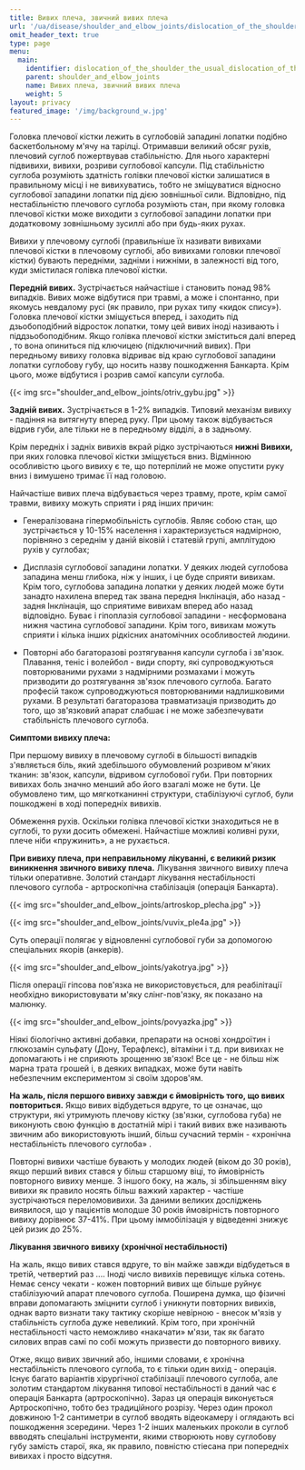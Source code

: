```yaml
---
title: Вивих плеча, звичний вивих плеча
url: '/ua/disease/shoulder_and_elbow_joints/dislocation_of_the_shoulder_the_usual_dislocation_of_the_shoulder'
omit_header_text: true
type: page
menu:
  main:
    identifier: dislocation_of_the_shoulder_the_usual_dislocation_of_the_shoulder
    parent: shoulder_and_elbow_joints
    name: Вивих плеча, звичний вивих плеча
    weight: 5
layout: privacy
featured_image: '/img/background_w.jpg'
---
```


Головка плечової кістки лежить в суглобовій западині лопатки подібно баскетбольному м'ячу на тарілці. Отримавши великий
обсяг рухів, плечовий суглоб пожертвував стабільністю. Для нього характерні підвивихи, вивихи, розриви суглобової
капсули. Під стабільністю суглоба розуміють здатність голівки плечової кістки залишатися в правильному місці і не
вивихуватись, тобто не зміщуватися відносно суглобової западини лопатки під дією зовнішньої сили. Відповідно, під
нестабільністю плечового суглоба розуміють стан, при якому головка плечової кістки може виходити з суглобової западини
лопатки при додатковому зовнішньому зусиллі або при будь-яких рухах.

Вивихи у плечовому суглобі (правильніше їх називати вивихами плечової кістки в плечовому суглобі, або вивихами головки
плечової кістки) бувають передніми, задніми і нижніми, в залежності від того, куди змістилася голівка плечової кістки.

**Передній вивих.** Зустрічається найчастіше і становить понад 98% випадків. Вивих може відбутися при травмі, а може і
спонтанно, при якомусь невдалому русі (як правило, при рухах типу «кидок спису»). Головка плечової кістки зміщується
вперед, і заходить під дзьобоподібний відросток лопатки, тому цей вивих іноді називають і піддзьобоподібним. Якщо
голівка плечової кістки зміститься далі вперед , то вона опиниться під ключицею (підключичний вивих). При передньому
вивиху головка відриває від краю суглобової западини лопатки суглобову губу, що носить назву пошкодження Банкарта. Крім
цього, може відбутися і розрив самої капсули суглоба.

{{< img src="shoulder_and_elbow_joints/otriv_gybu.jpg" >}}

**Задній вивих.** Зустрічається в 1-2% випадків. Типовий механізм вивиху - падіння на витягнуту вперед руку. При цьому
також відбувається відрив губи, але тільки не в передньому відділі, а в задньому.

Крім передніх і задніх вивихів вкрай рідко зустрічаються **нижні Вивихи,** при яких головка плечової кістки зміщується
вниз. Відмінною особливістю цього вивиху є те, що потерпілий не може опустити руку вниз і вимушено тримає її над
головою.

Найчастіше вивих плеча відбувається через травму, проте, крім самої травми, вивиху можуть сприяти і ряд інших причин:

- Генералізована гіпермобільність суглобів. Являє собою стан, що зустрічається у 10-15% населення і характеризується
надмірною, порівняно з середнім у даній віковій і статевій групі, амплітудою рухів у суглобах;

- Дисплазія суглобової западини лопатки. У деяких людей суглобова западина менш глибока, ніж у інших, і це буде сприяти
вивихам. Крім того, суглобова западина лопатки у деяких людей може бути занадто нахилена вперед так звана передня
Інклінація, або назад - задня Інклінація, що сприятиме вивихам вперед або назад відповідно. Буває і гіпоплазія
суглобової западини - несформована нижня частина суглобової западини. Крім того, вивихам можуть сприяти і кілька інших
рідкісних анатомічних особливостей людини.

- Повторні або багаторазові розтягування капсули суглоба і зв'язок. Плавання, теніс і волейбол - види спорту, які
супроводжуються повторюваними рухами з надмірними розмахами і можуть призводити до розтягування зв'язок плечового
суглоба. Багато професій також супроводжуються повторюваними надлишковими рухами. В результаті багаторазова
травматизація призводить до того, що зв'язковий апарат слабшає і не може забезпечувати стабільність плечового суглоба.

**Симптоми вивиху плеча:**

При першому вивиху в плечовому суглобі в більшості випадків з'являється біль, який здебільшого обумовлений розривом
м'яких тканин: зв'язок, капсули, відривом суглобової губи. При повторних вивихах боль значно менший або його взагалі
може не бути. Це обумовлено тим, що мягкотканинні структури, стабілізуючі суглоб, були пошкоджені в ході попередніх
вивихів.

Обмеження рухів. Оскільки голівка плечової кістки знаходиться не в суглобі, то рухи досить обмежені. Найчастіше можливі
коливні рухи, плече ніби «пружинить», а не рухається.

**При вивиху плеча, при неправильному лікуванні, є великий ризик виникнення звичного вивиху плеча.** Лікування звичного
вивиху плеча тільки оперативне. Золотий стандарт лікування нестабільності плечового суглоба - артроскопічна стабілізація
(операція Банкарта).

{{< img src="shoulder_and_elbow_joints/artroskop_plecha.jpg" >}}

{{< img src="shoulder_and_elbow_joints/vuvix_ple4a.jpg" >}}

Суть операції полягає у відновленні суглобової губи за допомогою спеціальних якорів (анкерів).

{{< img src="shoulder_and_elbow_joints/yakotrya.jpg" >}}

Після операції гіпсова пов'язка не використовується, для реабілітації необхідно використовувати м'яку слінг-пов'язку, як
показано на малюнку.

{{< img src="shoulder_and_elbow_joints/povyazka.jpg" >}}

Ніякі біологічно активні добавки, препарати на основі хондроїтин і глюкозамін сульфату (Дону, Терафлекс), вітаміни і
т.д. при вивихах не допомагають і не сприяють зрощенню зв'язок! Все це - не більш ніж марна трата грошей і, в деяких
випадках, може бути навіть небезпечним експериментом зі своїм здоров'ям.

**На жаль, після першого вивиху завжди є ймовірність того, що вивих повториться.** Якщо вивих відбудеться вдруге, то це
означає, що структури, які утримують плечову кістку (зв'язки, суглобова губа) не виконують свою функцію в достатній мірі
і такий вивих вже називають звичним або використовують інший, більш сучасний термін - «хронічна нестабільність плечового
суглоба» .

Повторні вивихи частіше бувають у молодих людей (віком до 30 років), якщо перший вивих стався у більш старшому віці, то
ймовірність повторного вивиху менше. З іншого боку, на жаль, зі збільшенням віку вивихи як правило носять більш важкий
характер - частіше зустрічаються переломовивихи. За даними великих досліджень виявилося, що у пацієнтів молодше 30 років
ймовірність повторного вивиху дорівнює 37-41%. При цьому іммобілізація у відведенні знижує цей ризик до 25%.

**Лікування звичного вивиху (хронічної нестабільності)**

На жаль, якщо вивих стався вдруге, то він майже завжди відбудеться в третій, четвертий раз .... Іноді число вивихів
перевищує кілька сотень. Немає сенсу чекати - кожен повторний вивих ще більше руйнує стабілізуючий апарат плечового
суглоба. Поширена думка, що фізичні вправи допомагають зміцнити суглоб і уникнути повторних вивихів, однак варто визнати
таку тактику скоріше невірною - внесок м'язів у стабільність суглоба дуже невеликий. Крім того, при хронічній
нестабільності часто неможливо «накачати» м'язи, так як багато силових вправ самі по собі можуть призвести до повторного
вивиху.

Отже, якщо вивих звичний або, іншими словами, є хронічна нестабільність плечового суглоба, то є тільки один вихід -
операція. Існує багато варіантів хірургічної стабілізації плечового суглоба, але золотим стандартом лікування типової
нестабільності в даний час є операція Банкарта (артроскопічно). Зараз ця операція виконується Артроскопічно, тобто без
традиційного розрізу. Через один прокол довжиною 1-2 сантиметри в суглоб вводять відеокамеру і оглядають всі пошкодження
зсередини. Через 1-2 інших маленьких проколи в суглоб ввводять спеціальні інструменти, якими створюють нову суглобову
губу замість старої, яка, як правило, повністю стіесана при попередніх вивихах і просто відсутня.
